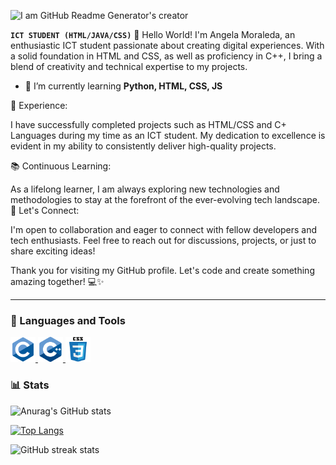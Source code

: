 ![I am GitHub Readme Generator's creator](https://github.com/mmoraleds/mmoraleds/assets/127109541/26e8fc10-bb0e-45e4-832a-094ca951517f)

**`ICT STUDENT (HTML/JAVA/CSS)`**
👋 Hello World! I'm Angela Moraleda, an enthusiastic ICT student passionate about creating digital experiences. With a solid foundation in HTML and CSS, as well as proficiency in C++, I bring a blend of creativity and technical expertise to my projects.

- 🌱 I’m currently learning **Python, HTML, CSS, JS**

🌟 Experience:

I have successfully completed projects such as HTML/CSS and C+ Languages during my time as an ICT student.
My dedication to excellence is evident in my ability to consistently deliver high-quality projects.

📚 Continuous Learning:

As a lifelong learner, I am always exploring new technologies and methodologies to stay at the forefront of the ever-evolving tech landscape.
🤝 Let's Connect:

I'm open to collaboration and eager to connect with fellow developers and tech enthusiasts. Feel free to reach out for discussions, projects, or just to share exciting ideas!

Thank you for visiting my GitHub profile. Let's code and create something amazing together! 💻✨

---

### 🧰 Languages and Tools
<p align="left"> <a href="https://www.cprogramming.com/" target="_blank" rel="noreferrer"> <img src="https://raw.githubusercontent.com/devicons/devicon/master/icons/c/c-original.svg" alt="c" width="40" height="40"/> </a> <a href="https://www.w3schools.com/cpp/" target="_blank" rel="noreferrer"> <img src="https://raw.githubusercontent.com/devicons/devicon/master/icons/cplusplus/cplusplus-original.svg" alt="cplusplus" width="40" height="40"/> </a> <a href="https://www.w3schools.com/css/" target="_blank" rel="noreferrer"> <img src="https://raw.githubusercontent.com/devicons/devicon/master/icons/css3/css3-original-wordmark.svg" alt="css3" width="40" height="40"/> </a> </p>


### 📊 Stats

![Anurag's GitHub stats](https://github-readme-stats.vercel.app/api?username=mmoraleds&show_icons=true&hide=contribs,prs&cache_seconds=86400&theme=radical) 

[![Top Langs](https://github-readme-stats.vercel.app/api/top-langs/?username=mmoraleds)](https://github.com/anuraghazra/github-readme-stats)

![GitHub streak stats](https://streak-stats.demolab.com/?user=mmoraleds)  














